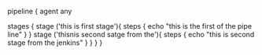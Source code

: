 pipeline {
  agent any 
  
  stages {
    stage ('this is first stage'){
      steps {
        echo "this is the first of the pipe line"
        }
     }
  stage ('thisnis second satge from the'){
    steps {
      echo "this is second stage from the jenkins"
      }
     }
  }
}
